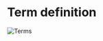 # Term definition

![Terms](https://plantuml.com/plantuml/png/ZP6nSeCm38PdU0eTVP5aQZFaklG5XAs0xun59PibbtUlIKbQN0yTFC3_VV8lE6X4YMdohV6e2jtnuzp1I-_qCr5xRPjJQ6_jCpI6KuWxu0XppYWC983VEJW5X0lBX1uCXoXeOa8FGXwZuw2Zcu7orRrtEfA5o30BByxIgcLkI1u5-gGka2eeoU8CwQxBEkcdIjDSyxdbyoJiGXATqaHhvu9iTd6f3dLbgA1EZE2bfEiGdCBziwpL_oUSUQdsp_Glrhj0NTbsUxzDBcXu5Kx1mXi6cvy7s5Qkpm2MXp0-15o5-l3TccNl2lu-as1agLo_1_xwCqlbHst17JzGi6doNm00)
